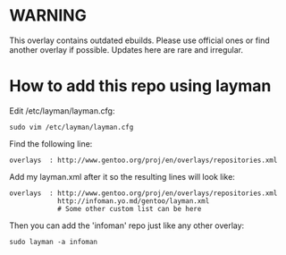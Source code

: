 WARNING
=======

This overlay contains outdated ebuilds. Please use official ones or find
another overlay if possible. Updates here are rare and irregular.

How to add this repo using layman
=================================

Edit /etc/layman/layman.cfg:

    sudo vim /etc/layman/layman.cfg

Find the following line:

    overlays  : http://www.gentoo.org/proj/en/overlays/repositories.xml

Add my layman.xml after it so the resulting lines will look like:

    overlays  : http://www.gentoo.org/proj/en/overlays/repositories.xml
                http://infoman.yo.md/gentoo/layman.xml
                # Some other custom list can be here

Then you can add the 'infoman' repo just like any other overlay:

    sudo layman -a infoman
